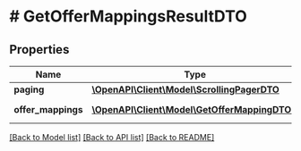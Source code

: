 # # GetOfferMappingsResultDTO

## Properties

Name | Type | Description | Notes
------------ | ------------- | ------------- | -------------
**paging** | [**\OpenAPI\Client\Model\ScrollingPagerDTO**](ScrollingPagerDTO.md) |  | [optional]
**offer_mappings** | [**\OpenAPI\Client\Model\GetOfferMappingDTO[]**](GetOfferMappingDTO.md) | Информация о товарах. | [optional]

[[Back to Model list]](../../README.md#models) [[Back to API list]](../../README.md#endpoints) [[Back to README]](../../README.md)

